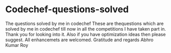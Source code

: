 # Codechef-questions-solved
The questions solved by me in codechef
These are thequestions which are solved by me in codechef till now in all the competitions I have taken part in.
Thank you for looking into it.
Also if you have optimization ideas then please suggest.
All enhancemets are welcomed.
Gratitude and regards
Abhro Kumar Roy
